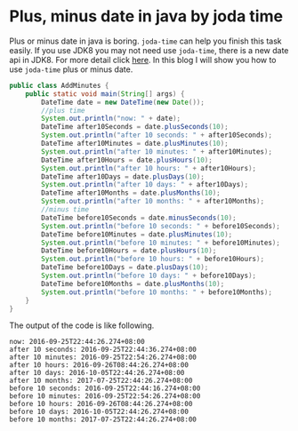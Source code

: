 # Plus, minus date in java by joda time
Plus or minus date in java is boring. `joda-time` can help you finish this task easily. If you use JDK8 you may
 not need use `joda-time`, there is a new date api in JDK8. For more detail click [here](http://www.oracle.com/technetwork/articles/java/jf14-date-time-2125367.html).
In this blog I will show you how to use `joda-time` plus or minus date.
```java
public class AddMinutes {
    public static void main(String[] args) {
        DateTime date = new DateTime(new Date());
        //plus time 
        System.out.println("now: " + date);
        DateTime after10Seconds = date.plusSeconds(10);
        System.out.println("after 10 seconds: " + after10Seconds);
        DateTime after10Minutes = date.plusMinutes(10);
        System.out.println("after 10 minutes: " + after10Minutes);
        DateTime after10Hours = date.plusHours(10);
        System.out.println("after 10 hours: " + after10Hours);
        DateTime after10Days = date.plusDays(10);
        System.out.println("after 10 days: " + after10Days);
        DateTime after10Months = date.plusMonths(10);
        System.out.println("after 10 months: " + after10Months);
        //minus time
        DateTime before10Seconds = date.minusSeconds(10);
        System.out.println("before 10 seconds: " + before10Seconds);
        DateTime before10Minutes = date.plusMinutes(10);
        System.out.println("before 10 minutes: " + before10Minutes);
        DateTime before10Hours = date.plusHours(10);
        System.out.println("before 10 hours: " + before10Hours);
        DateTime before10Days = date.plusDays(10);
        System.out.println("before 10 days: " + before10Days);
        DateTime before10Months = date.plusMonths(10);
        System.out.println("before 10 months: " + before10Months);
    }
}
```
The output of the code is like following.
```
now: 2016-09-25T22:44:26.274+08:00
after 10 seconds: 2016-09-25T22:44:36.274+08:00
after 10 minutes: 2016-09-25T22:54:26.274+08:00
after 10 hours: 2016-09-26T08:44:26.274+08:00
after 10 days: 2016-10-05T22:44:26.274+08:00
after 10 months: 2017-07-25T22:44:26.274+08:00
before 10 seconds: 2016-09-25T22:44:16.274+08:00
before 10 minutes: 2016-09-25T22:54:26.274+08:00
before 10 hours: 2016-09-26T08:44:26.274+08:00
before 10 days: 2016-10-05T22:44:26.274+08:00
before 10 months: 2017-07-25T22:44:26.274+08:00
```